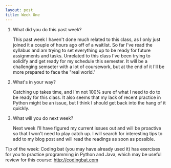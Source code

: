 ```yaml
---
layout: post
title: Week One
---
```


1. What did you do this past week?

    This past week I haven't done much related to this class, as I only just joined it a couple of hours ago off of a waitlist. So far I've read the syllabus and am trying to set everything up to be ready for future assignments and tasks. Unrelated to this class I've been trying to solidify and get ready for my schedule this semester. It will be a challenging semseter with a lot of coursework, but at the end of it I'll be more prepared to face the "real world."

2. What's in your way?

    Catching up takes time, and I'm not 100% sure of what I need to do to be ready for this class. It also seems that my lack of recent practice in Python might be an issue, but I think I should get back into the hang of it quickly.

3. What will you do next week?

    Next week I'll have figured my current issues out and will be proactive so that I won't need to play catch up. I will search for interesting tips to add to my blog post and will read the readings as soon as possible. 

Tip of the week: Coding bat (you may have already used it) has exercises for you to practice programming in Python and Java, which may be useful review for this course: http://codingbat.com

